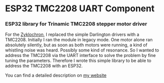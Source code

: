 # ESP32 TMC2208 UART Component

### ESP32 library for Trinamic TMC2208 stepper motor driver

For the [Zyklochron](https://www.haraldkreuzer.net/en/news/designer-clock-3d-printer-raspberry-pi), I replaced the simple Darlington drivers with a TMC2208. Initially I ran the module in legacy mode. One motor alone ran absolutely silently, but as soon as both motors were running, a kind of whistling noise was heard. Possibly some kind of resonance. So I wanted to address the TMC2208 via the UART interface to solve the problem by fine tuning the parameters.
Therefore I wrote this simple library to be able to address the TMC2208 with an ESP32.

You can find a detailed description on [my website](https://www.haraldkreuzer.net/en/news/esp32-library-trinamic-tmc2208-stepper-motor-driver)
